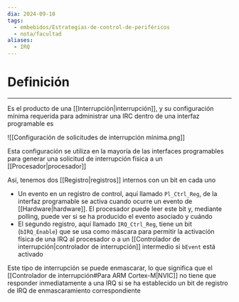 ```yaml
---
dia: 2024-09-10
tags:
  - embebidos/Estrategias-de-control-de-periféricos
  - nota/facultad
aliases:
  - IRQ
---
```

# Definición
---
Es el producto de una [[Interrupción|interrupción]], y su configuración mínima requerida para administrar una IRC dentro de una interfaz programable es 

![[Configuración de solicitudes de interrupción mínima.png]]

Esta configuración se utiliza en la mayoría de las interfaces programables para generar una solicitud de interrupción física a un [[Procesador|procesador]]

Así, tenemos dos [[Registro|registros]] internos con un bit en cada uno
* Un evento en un registro de control, aqui llamado `Pl_Ctrl_Reg`, de la interfaz programable se activa cuando ocurre un evento de [[Hardware|hardware]]. El procesador puede leer este bit y, mediante polling, puede ver si se ha producido el evento asociado y cuándo
* El segundo registro, aquí llamado `IRQ_Ctrl_Reg`, tiene un bit (`bIRQ_Enable`) que se usa como máscara para permitir la activación física de una IRQ al procesador o a un [[Controlador de interrupción|controlador de interrupción]] intermedio si `bEvent` está activado

Este tipo de interrupción se puede enmascarar, lo que significa que el [[Controlador de interrupción#Para ARM Cortex-M|NVIC]] no tiene que responder inmediatamente a una IRQ si se ha establecido un bit de registro de IRQ de enmascaramiento correspondiente